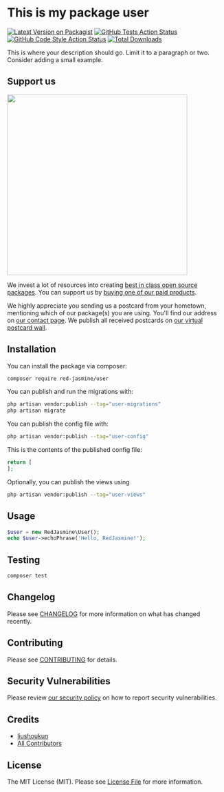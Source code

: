 # This is my package user

[![Latest Version on Packagist](https://img.shields.io/packagist/v/red-jasmine/user.svg?style=flat-square)](https://packagist.org/packages/red-jasmine/user)
[![GitHub Tests Action Status](https://img.shields.io/github/actions/workflow/status/red-jasmine/user/run-tests.yml?branch=main&label=tests&style=flat-square)](https://github.com/red-jasmine/user/actions?query=workflow%3Arun-tests+branch%3Amain)
[![GitHub Code Style Action Status](https://img.shields.io/github/actions/workflow/status/red-jasmine/user/fix-php-code-style-issues.yml?branch=main&label=code%20style&style=flat-square)](https://github.com/red-jasmine/user/actions?query=workflow%3A"Fix+PHP+code+style+issues"+branch%3Amain)
[![Total Downloads](https://img.shields.io/packagist/dt/red-jasmine/user.svg?style=flat-square)](https://packagist.org/packages/red-jasmine/user)

This is where your description should go. Limit it to a paragraph or two. Consider adding a small example.

## Support us

[<img src="https://github-ads.s3.eu-central-1.amazonaws.com/user.jpg?t=1" width="419px" />](https://spatie.be/github-ad-click/user)

We invest a lot of resources into creating [best in class open source packages](https://spatie.be/open-source). You can support us by [buying one of our paid products](https://spatie.be/open-source/support-us).

We highly appreciate you sending us a postcard from your hometown, mentioning which of our package(s) you are using. You'll find our address on [our contact page](https://spatie.be/about-us). We publish all received postcards on [our virtual postcard wall](https://spatie.be/open-source/postcards).

## Installation

You can install the package via composer:

```bash
composer require red-jasmine/user
```

You can publish and run the migrations with:

```bash
php artisan vendor:publish --tag="user-migrations"
php artisan migrate
```

You can publish the config file with:

```bash
php artisan vendor:publish --tag="user-config"
```

This is the contents of the published config file:

```php
return [
];
```

Optionally, you can publish the views using

```bash
php artisan vendor:publish --tag="user-views"
```

## Usage

```php
$user = new RedJasmine\User();
echo $user->echoPhrase('Hello, RedJasmine!');
```

## Testing

```bash
composer test
```

## Changelog

Please see [CHANGELOG](CHANGELOG.md) for more information on what has changed recently.

## Contributing

Please see [CONTRIBUTING](CONTRIBUTING.md) for details.

## Security Vulnerabilities

Please review [our security policy](../../security/policy) on how to report security vulnerabilities.

## Credits

- [liushoukun](https://github.com/red-jasmine)
- [All Contributors](../../contributors)

## License

The MIT License (MIT). Please see [License File](LICENSE.md) for more information.
